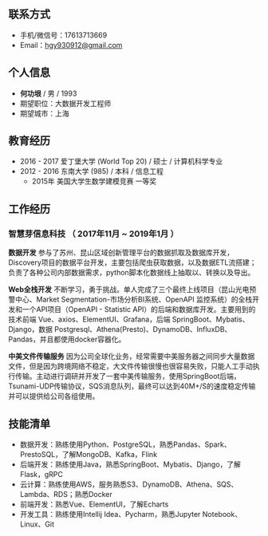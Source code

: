 ## 联系方式

- 手机/微信号：17613713669
- Email：hgy930912@gmail.com

## 个人信息

- **何功垠** / 男 / 1993 
- 期望职位：大数据开发工程师
- 期望城市：上海

## 教育经历

- 2016 - 2017 爱丁堡大学 (World Top 20) / 硕士 / 计算机科学专业
- 2012 - 2016 东南大学 (985) / 本科 / 信息工程
  - 2015年 美国大学生数学建模竞赛 一等奖

## 工作经历

### 智慧芽信息科技 （ 2017年11月 ~ 2019年1月 ）

**数据开发**
参与了苏州、昆山区域创新管理平台的数据抓取及数据库开发，Discovery项目的数据平台开发，主要包括爬虫获取数据，以及数据ETL流搭建；负责了各种公司内部数据需求，python脚本化数据线上抽取以、转换以及导出。

**Web全栈开发**
不断学习，勇于挑战。单人完成了三个最终上线项目（昆山光电预警中心、Market Segmentation-市场分析BI系统、OpenAPI 监控系统）的全栈开发和一个API项目（OpenAPI - Statistic API）的后端和数据库开发。主要用到的技术前端 Vue、axios、ElementUI、Grafana，后端 SpringBoot、Mybatis、Django，数据 Postgresql、Athena(Presto)、DynamoDB、InfluxDB、Pandas，并且都使用docker容器化。

**中美文件传输服务**
因为公司全球化业务，经常需要中美服务器之间同步大量数据文件，但是因为跨境网络不稳定，大文件传输很慢也很容易失败，只能人工手动执行传输。主动进行调研并开发了一套中美传输服务，使用SpringBoot后端，Tsunami-UDP传输协议，SQS消息队列，最终可以达到40M+/S的速度稳定传输并可以提供给公司各组使用。

## 技能清单

- 数据开发：熟练使用Python、PostgreSQL，熟悉Pandas、Spark、PrestoSQL，了解MongoDB、Kafka，Flink
- 后端开发：熟练使用Java，熟悉SpringBoot、Mybatis、Django，了解Flask，gRPC
- 云计算：熟练使用AWS，服务熟悉S3、DynamoDB、Athena、SQS、Lambda、RDS；熟悉Docker
- 前端开发：熟悉Vue、ElementUI，了解Echarts
- 开发工具：熟练使用Intellij Idea、Pycharm，熟悉Jupyter Notebook、Linux、Git
